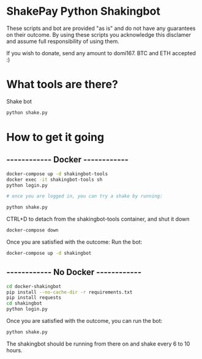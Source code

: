 # ShakePay Python Shakingbot

These scripts and bot are provided "as is" and do not have any guarantees on their outcome. By using these scripts you acknowledge this disclamer and assume full responsibility of using them.

If you wish to donate, send any amount to domi167. BTC and ETH accepted :)

# What tools are there?

Shake bot
```bash
python shake.py 
```

# How to get it going

## ------------ Docker ------------
```bash
docker-compose up -d shakingbot-tools
docker exec -it shakingbot-tools sh
python login.py

# once you are logged in, you can try a shake by running:

python shake.py
```
CTRL+D to detach from the shakingbot-tools container, and shut it down
```bash
docker-compose down
```

Once you are satisfied with the outcome:
Run the bot:
```bash
docker-compose up -d shakingbot
```

## ------------ No Docker ------------

```bash
cd docker-shakingbot
pip install --no-cache-dir -r requirements.txt
pip install requests
cd shakingbot
python login.py
```

Once you are satisfied with the outcome, you can run the bot:
```bash
python shake.py
```
The shakingbot should be running from there on and shake every 6 to 10 hours.

